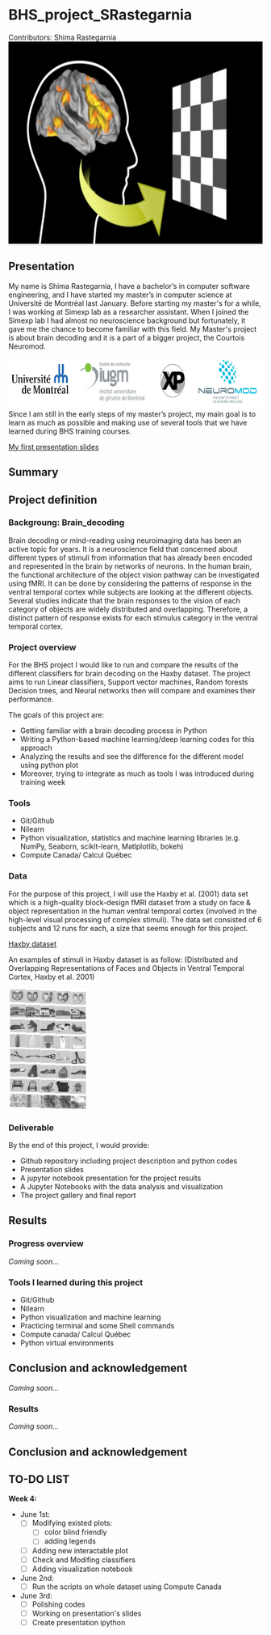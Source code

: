 # BHS_project_SRastegarnia
Contributors: Shima Rastegarnia
<img src="Images/Brain_decoding.png" width="1000" height="400">

## Presentation
My name is Shima Rastegarnia, I have a bachelor’s in computer software engineering, and I have started my master’s in computer science at Université de Montréal last January. Before starting my master's for a while, I was working at Simexp lab as a researcher assistant. When I joined the Simexp lab I had almost no neuroscience background but fortunately, it gave me the chance to become familiar with this field. My Master's project is about brain decoding and it is a part of a bigger project, the Courtois Neuromod. 

<img src="Images/logo.png" width="1000" height="100"> 
Since I am still in the early steps of my master’s project, my main goal is to learn as much as possible and making use of several tools that we have learned during BHS training courses.

[My first presentation slides](https://drive.google.com/open?id=1ABaOXwWPks8xB28OlkiwDvqx7D0B2htQ)

## Summary

## Project definition
### Backgroung: Brain_decoding
Brain decoding or mind-reading using neuroimaging data has been an active topic for years. It is a neuroscience field that concerned about different types of stimuli from information that has already been encoded and represented in the brain by networks of neurons. 
In the human brain, the functional architecture of the object vision pathway can be investigated using fMRI.
It can be done by considering the patterns of response in the ventral temporal cortex while subjects are looking at the different objects. Several studies indicate that the brain responses to the vision of each category of objects are widely distributed and overlapping. Therefore, a distinct pattern of response exists for each stimulus category in the ventral temporal cortex.

### Project overview
For the BHS project I would like to run and compare the results of the different classifiers for brain decoding on the Haxby dataset.
The project aims to run Linear classifiers, Support vector machines, Random forests Decision trees, and Neural networks then will compare and examines their performance.

The goals of this project are:

*	Getting familiar with a brain decoding process in Python
*	Writing a Python-based machine learning/deep learning codes for this approach
*	Analyzing the results and see the difference for the different model using python plot
*	Moreover, trying to integrate as much as tools I was introduced during training week

### Tools
*	Git/Github
*	Nilearn
*	Python visualization, statistics and machine learning libraries (e.g. NumPy, Seaborn, scikit-learn, Matlplotlib, bokeh)
* Compute Canada/ Calcul Québec


### Data
For the purpose of this project, I will use the Haxby et al. (2001) data set which is a high-quality block-design fMRI dataset from a study on face & object representation in the human ventral temporal cortex (involved in the high-level visual processing of complex stimuli). The data set consisted of 6 subjects and 12 runs for each, a size that seems enough for this project.

[Haxby dataset](http://data.pymvpa.org/datasets/haxby2001/)

An examples of stimuli in Haxby dataset is as follow: (Distributed and Overlapping Representations of Faces and Objects in Ventral Temporal Cortex, Haxby et al. 2001)

<img src="Images/Haxby_stimuli.png" width="157" height="240">


### Deliverable
By the end of this project, I would provide:

*	Github repository including project description and python codes
*	Presentation slides
*	A jupyter notebook presentation for the project results
* A Jupyter Notebooks with the data analysis and visualization
*	The project gallery and final report

## Results
### Progress overview
*Coming soon...*
### Tools I learned during this project
*	Git/Github
*	Nilearn
*	Python visualization and machine learning
* Practicing terminal and some Shell commands
* Compute canada/ Calcul Québec
*	Python virtual environments

## Conclusion and acknowledgement
*Coming soon...*

### Results
*Coming soon...*

## Conclusion and acknowledgement

## TO-DO LIST
**Week 4:**
* June 1st:  
  - [ ] Modifying existed plots: 
    - [ ] color blind friendly
    - [ ] adding legends
  - [ ] Adding new interactable plot
  - [ ] Check and Modifing classifiers
  - [ ] Adding visualization notebook
  
* June 2nd: 
  - [ ] Run the scripts on whole dataset using Compute Canada

* June 3rd:
  - [ ] Polishing codes
  - [ ] Working on presentation's slides
  - [ ] Create presentation ipython
